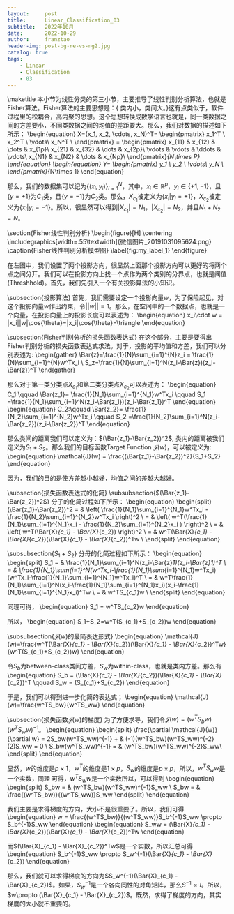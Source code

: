 ```yaml
---
layout:     post
title:      Linear_Classification_03
subtitle:   2022年10月
date:       2022-10-29
author:     franztao
header-img: post-bg-re-vs-ng2.jpg
catalog: true
tags:
    - Linear
    - Classification
    - 03
---
```

            

\maketitle
本小节为线性分类的第三小节，主要推导了线性判别分析算法，也就是Fisher算法。Fisher算法的主要思想是：{ 类内小，类间大。}这有点类似于，软件过程里的松耦合，高内聚的思想。这个思想转换成数学语言也就是，同一类数据之间的方差要小，不同类数据之间的均值的差距要大。那么，我们对数据的描述如下所示：
\begin{equation}
    X=(x_1, x_2, \cdots, x_N)^T=
    \begin{pmatrix}
    x_1^T \\ 
    x_2^T \\
    \vdots\\
    x_N^T \\
    \end{pmatrix} =
    \begin{pmatrix}
    x_{11} & x_{12} & \dots & x_{1p}\\
    x_{21} & x_{32} & \dots & x_{2p}\\
    \vdots & \vdots & \ddots & \vdots\\
    x_{N1} & x_{N2} & \dots & x_{Np}\\
    \end{pmatrix}_{N\times P}
\end{equation}
\begin{equation}
    Y=
    \begin{pmatrix}
    y_1 \\ 
    y_2 \\
    \vdots\\
    y_N \\
    \end{pmatrix}_{N\times 1}
\end{equation}

那么，我们的数据集可以记为$\left\{ (x_i,y_i) \right\}_{i=1}^N$，其中，$x_i \in \mathbb{R}^p$，$y_i\in\{+1,-1\}$，且$\{y=+1\}$为$C_1$类，且$\{y=-1\}$为$C_2$类。那么，$X_{c_1}$被定义为$\left\{ x_i|y_i=+1 \right\}$，$X_{c_2}$被定义为$\left\{ x_i|y_i=-1 \right\}$。所以，很显然可以得到$|X_{c_1}|=N_1$，$|X_{c_2}|=N_2$，并且$N_1+N_2=N$。

\section{Fisher线性判别分析}
\begin{figure}[H]
    \centering
    \includegraphics[width=.55\textwidth]{微信图片_20191031095624.png}
    \caption{Fisher线性判别分析模型图}
    \label{fig:my_label_1}
\end{figure}

在左图中，我们设置了两个投影方向，很显然上面那个投影方向可以更好的将两个点之间分开。我们可以在投影方向上找一个点作为两个类别的分界点，也就是阈值(Threshhold)。首先，我们先引入一个有关投影算法的小知识。

\subsection{投影算法}
首先，我们需要设定一个投影向量$w$，为了保险起见，对这个投影向量$w$作出约束，令$||w||=1$。那么，在空间中的一个数据点，也就是一个向量，在投影向量上的投影长度可以表述为：
\begin{equation}
    x_i\cdot w = |x_i||w|\cos{\theta}=|x_i|\cos{\theta}=\triangle
\end{equation}

\subsection{Fisher判别分析的损失函数表达式}
在这个部分，主要是要得出Fisher判别分析的损失函数表达式求法。对于，投影的平均值和方差，我们可以分别表述为:
\begin{gather}
    \Bar{z}=\frac{1}{N}\sum_{i=1}^{N}z_i = \frac{1}{N}\sum_{i=1}^{N}w^Tx_i \\
    S_z=\frac{1}{N}\sum_{i=1}^N(z_i-\Bar{z})(z_i-\Bar{z})^T
\end{gather}

那么对于第一类分类点$X_{c_1}$和第二类分类点$X_{c_2}$可以表述为：
\begin{equation}
    C_1:\qquad \Bar{z_1}= \frac{1}{N_1}\sum_{i=1}^{N_1}w^Tx_i \qquad S_1 =\frac{1}{N_1}\sum_{i=1}^N(z_i-\Bar{z_1})(z_i-\Bar{z_1})^T
\end{equation}
\begin{equation}
    C_2:\qquad \Bar{z_2}= \frac{1}{N_2}\sum_{i=1}^{N_2}w^Tx_i \qquad S_2 =\frac{1}{N_2}\sum_{i=1}^N(z_i-\Bar{z_2})(z_i-\Bar{z_2})^T
\end{equation}

那么类间的距离我们可以定义为：$(\Bar{z_1}-\Bar{z_2})^2$,
类内的距离被我们定义为$S_1+S_2$。那么我们的目标函数Target Function $\mathcal{J}(w)$，可以被定义为:
\begin{equation}
    \mathcal{J}(w) = \frac{(\Bar{z_1}-\Bar{z_2})^2}{S_1+S_2}
\end{equation}

因为，我们的目的是使方差越小越好，均值之间的差越大越好。

\subsection{损失函数表达式的化简}
\subsubsection{$(\Bar{z_1}-\Bar{z_2})^2$}
分子的化简过程如下所示：
\begin{equation}
    \begin{split}
        (\Bar{z_1}-\Bar{z_2})^2 
        = & \left( \frac{1}{N_1}\sum_{i=1}^{N_1}w^Tx_i - \frac{1}{N_2}\sum_{i=1}^{N_2}w^Tx_i \right)^2 \\
        = & \left( w^T(\frac{1}{N_1}\sum_{i=1}^{N_1}x_i - \frac{1}{N_2}\sum_{i=1}^{N_2}x_i ) \right)^2 \\
        = & \left( w^T(\Bar{X}_{c_1} - \Bar{X}_{c_2}) \right)^2 \\
        = & w^T(\Bar{X}_{c_1} - \Bar{X}_{c_2})(\Bar{X}_{c_1} - \Bar{X}_{c_2})^Tw \\
    \end{split}
\end{equation}

\subsubsection{$S_1+S_2$}
分母的化简过程如下所示：
\begin{equation}
    \begin{split}
        S_1 = & \frac{1}{N_1}\sum_{i=1}^N(z_i-\Bar{z}_1)(z_i-\Bar{z}_1)^T \\
        = & \frac{1}{N_1}\sum_{i=1}^N(w^Tx_i-\frac{1}{N_1}\sum_{i=1}^{N_1}w^Tx_i)(w^Tx_i-\frac{1}{N_1}\sum_{i=1}^{N_1}w^Tx_i)^T \\
        = & w^T\frac{1}{N_1}\sum_{i=1}^N(x_i-\frac{1}{N_1}\sum_{i=1}^{N_1}x_i)(x_i-\frac{1}{N_1}\sum_{i=1}^{N_1}x_i)^Tw \\
        = & w^TS_{c_1}w \\
    \end{split}
\end{equation}

同理可得，
\begin{equation}
    S_1 = w^TS_{c_2}w
\end{equation}


所以，
\begin{equation}
    S_1+S_2=w^T(S_{c_1}+S_{c_2})w
\end{equation}

\subsubsection{$\mathcal{J}(w)$的最简表达形式}
\begin{equation}
    \mathcal{J}(w)=\frac{w^T(\Bar{X}_{c_1} - \Bar{X}_{c_2})(\Bar{X}_{c_1} - \Bar{X}_{c_2})^Tw}{w^T(S_{c_1}+S_{c_2})w}
\end{equation}

令$S_b$为between-class类间方差，$S_w$为within-class，也就是类内方差。那么有
\begin{equation}
    S_b = (\Bar{X}_{c_1} - \Bar{X}_{c_2})(\Bar{X}_{c_1} - \Bar{X}_{c_2})^T \qquad S_w = (S_{c_1}+S_{c_2}) 
\end{equation}

于是，我们可以得到进一步化简的表达式；
\begin{equation}
    \mathcal{J}(w)=\frac{w^TS_bw}{w^TS_ww}
\end{equation}

\subsection{损失函数$\mathcal{J}(w)$的梯度}
为了方便求导，我们令$\mathcal{J}(w)=(w^TS_bw)(w^TS_ww)^{-1}$。
\begin{equation}
    \begin{split}
        \frac{\partial \mathcal{J}(w)}{\partial w} = 2S_bw(w^TS_ww)^{-1} + & (-1)(w^TS_bw)(w^TS_ww)^{-2}(2)S_ww = 0 \\
        S_bw(w^TS_ww)^{-1} = & (w^TS_bw)(w^TS_ww)^{-2}S_ww\\
    \end{split}
\end{equation}

显然，$w$的维度是$p\times 1$，$w^T$的维度是$1 \times p$，$S_w$的维度是$p\times p$，所以，$w^TS_ww$是一个实数，同理 可得，$w^TS_ww$是一个实数所以，可以得到
\begin{equation}
    \begin{split}
        S_bw = & (w^TS_bw)(w^TS_ww)^{-1}S_ww \\
        S_bw = & \frac{(w^TS_bw)}{(w^TS_ww)}S_ww
    \end{split}
\end{equation}

我们主要是求得梯度的方向，大小不是很重要了。所以，我们可得
\begin{equation}
    w = \frac{(w^TS_bw)}{(w^TS_ww)}S_b^{-1}S_ww \propto S_b^{-1}S_ww
\end{equation}
\begin{equation}
    S_ww =  (\Bar{X}_{c_1} - \Bar{X}_{c_2})(\Bar{X}_{c_1} - \Bar{X}_{c_2})^Tw
\end{equation}

而$(\Bar{X}_{c_1} - \Bar{X}_{c_2})^Tw$是一个实数，所以汇总可得
\begin{equation}
    S_b^{-1}S_ww \propto S_w^{-1}(\Bar{X}_{c_1} - \Bar{X}_{c_2})
\end{equation}

那么，我们就可以求得梯度的方向为$S_w^{-1}(\Bar{X}_{c_1} - \Bar{X}_{c_2})$。如果，$S_w^{-1}$是一个各向同性的对角矩阵，那么$S^{-1}\propto I$。所以，$w\propto (\Bar{X}_{c_1} - \Bar{X}_{c_2})$。既然，求得了梯度的方向，其实梯度的大小就不重要的。

